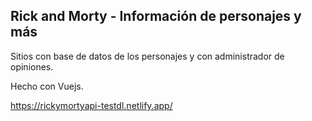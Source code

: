 ## Rick and Morty - Información de personajes y más

Sitios con base de datos de los personajes y con administrador de opiniones.

Hecho con Vuejs.

https://rickymortyapi-testdl.netlify.app/
